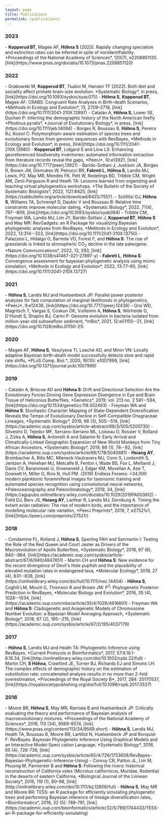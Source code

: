```yaml
---
layout: page
title: Publications
permalink: /publications/
---
```

<h3>2023</h3>
- <strong>Kopperud BT</strong>, Magee AF, <strong>H&ouml;hna S</strong> (2023). Rapidly changing speciation and extinction rates can be inferred in spite of nonidentifiability. *Proceedings of the National Academy of Sciences*, 120(7), e2208851120. [link](https://www.pnas.org/doi/abs/10.1073/pnas.2208851120)
<h3>2022</h3>
- Grabowski M, <strong>Kopperud BT</strong>, Tsuboi M, Hansen TF (2022). Both diet and sociality affect primate brain-size evolution. *Systematic Biology*, in press, [link](https://doi.org/10.1093/sysbio/syac075)
- <strong>H&ouml;hna S</strong>, <strong>Kopperud BT</strong>, Magee AF: CRABS: Congruent Rate Analyses in Birth-death Scenarios, *Methods in Ecology and Evolution*, 13, 2709–2718, [link](https://doi.org/10.1111/2041-210X.13997)
- Catalán A, <strong>H&ouml;hna S</strong>, Lower SE, Duchen P: Inferring the demographic history of the North American firefly *Photinus pyralis*, *Journal of Evolutionary Biology*, in press, [link](https://doi.org/10.1111/jeb.14094)
- Borges R, Boussau B, <strong>H&ouml;hna S</strong>, Pereira RJ, Kosiol C: Polymorphism-aware estimation of species trees and evolutionary forces from genomic sequences with RevBayes, *Methods in Ecology and Evolution*, in press, [link](https://doi.org/10.1111/2041-210X.13980)
- <strong>Kopperud BT</strong>, Lidgard S and Liow LS: Enhancing georeferenced biodiversity inventories: automated information extraction from literature records reveal the gaps, *PeerJ*, 10:e13921, [link](https://doi.org/10.7717/peerj.13921)
- Barido-Sottani J, Justison JA, Borges R, Brown JM, Dismukes W, Petrucci BR, <strong>Fabreti L</strong>, <strong>H&ouml;hna S</strong>, Landis MJ, Lewis, PO, May MR, Mendes FK, Pett W, Redelings BD, Tribble CM, Wright AM, Zenil-Ferguson R and Heath TA: Lessons learned from organizing and teaching virtual phylogenetics workshops. *The Bulletin of the Society of Systematic Biologists*, 2022, 1(2):8425, [link](https://ssbbulletin.org/article/download/8425/7557).
- Sz&ouml;ll&#337;si GJ, <strong>H&ouml;hna S</strong>, Williams TA, Schrempf D, Daubin V and Boussau B: Relative time constraints improve molecular dating, *Systematic Biology*, 2022, 71(4), 797--809, [link](https://doi.org/10.1093/sysbio/syab084)
- Tribble CM, Freyman WA, Landis MJ, Lim JY, Barido-Sottani J, <strong>Kopperud BT</strong>, <strong>H&ouml;hna S</strong> and May MR: RevGadgets: an R Package for visualizing Bayesian phylogenetic analyses from RevBayes, *Methods in Ecology and Evolution*, 2022, 13:314--323, [link](https://doi.org/10.1111/2041-210X.13750)
- Palazzesi L, Hidalgo O, Barreda VD, Forest F, and <strong>H&ouml;hna S</strong>: The rise of grasslands is linked to atmospheric CO<sub>2</sub> decline in the late paleogene. *Nature Communications*, 2022, 13, 293, [link](https://doi.org/10.1038/s41467-021-27897-y)
- <strong>Fabreti L</strong>, <strong>H&ouml;hna S</strong>: Convergence assessment for bayesian phylogenetic analysis using mcmc simulation, *Methods in Ecology and Evolution*, 2022, 13:77–90, [link](https://doi.org/10.1111/2041-210X.13727)

<h3>2021</h3>
- <strong>H&ouml;hna S</strong>, Landis MJ and Huelsenbeck JP: Parallel power posterior analyses for fast computation of marginal likelihoods in phylogenetics, *PeerJ*, 9:e12438, [link](https://doi.org/10.7717/peerj.12438)
- Orsi WD, Magritsch T, Vargas S, Coskun &Ouml;K, Vuillemin A, <strong>H&ouml;hna S</strong>, W&ouml;rheide G, D'Hondt S, Shapiro BJ, Carini P: Genome evolution in bacteria isolated from million-year-old subseafloor sediment, *mBio*, 2021, 12:e01150--21, [link](https://doi.org/10.1128/mBio.01150-21).

<h3>2020</h3>
- Magee AF, <strong>H&ouml;hna S</strong>, Vasylyeva TI, Leaché AD, and Minin VN: Locally adaptive Bayesian birth-death model successfully detects slow and rapid rate shifts, *PLoS Comp. Biol.*, 2020, 16(10): e1007999, [link](https://doi.org/10.1371/journal.pcbi.1007999)


<h3>2019</h3>
- Catalán A, Briscoe AD and <strong>H&ouml;hna S</strong>: Drift and Directional Selection Are the Evolutionary Forces Driving Gene Expression Divergence in Eye and Brain Tissue of Heliconius Butterflies, *Genetics*, 2019, vol. 213 no. 2 581--594, [link](https://doi.org/10.1534/genetics.119.302493)
- Freyman WA and <strong>H&ouml;hna S</strong>: Stochastic Character Mapping of State-Dependent Diversification Reveals the Tempo of Evolutionary Decline in Self-Compatible Onagraceae Lineages, *Systematic Biology*, 2019, 68 (3), 505--519, [link](https://academic.oup.com/sysbio/article-abstract/68/3/505/5200730)
- Silvestro D, Tejedor MF, Serrano-Serrano ML, Loiseau O, Rossier V, Rolland J, Zizka A, <strong>H&ouml;hna S</strong>, Antonelli A and Salamin N: Early Arrival and Climatically-Linked Geographic Expansion of New World Monkeys from Tiny African Ancestors, *Systematic Biology*, 2019, 68 (1), 78--92, [link](https://academic.oup.com/sysbio/article/68/1/78/5040681)
- <strong>Hsiang AY</strong>, Brombacher A, Rillo MC, Mleneck-Vautravers MJ, Conn S, Lordsmith S, Jentzen A, Henehan MJ, Metcalfe B, Fenton I, Wade BS, Fox L, Meilland J, Davis CV, Baranowski U, Groeneveld J, Edgar KM, Movellan A, Aze T, Dowsett H, Miller G, Rios N, Hull PM. (2019) Endless Forams: >34,000 modern planktonic foraminiferal images for taxonomic training and automated species recognition using convolutional neural networks, *Paleoceanography and Paleoclimatology*, 2019, 34, [link](https://agupubs.onlinelibrary.wiley.com/doi/abs/10.1029/2019PA003612)
- Field DJ, Berv JS, <strong>Hsiang AY</strong>, Lanfear R, Landis MJ, Dornburg A. Timing the extant avian radiation: The rise of modern birds, and the importance of modelling molecular rate variation, *PeerJ Preprints*, 2019, 7, e27521v1, [link](https://peerj.com/preprints/27521/)

<h3>2018</h3>
- Condamine FL, Rolland J, <strong>H&ouml;hna S</strong>, Sperling FAH and Sanmartin I: Testing the Role of the Red Queen and Court Jester as Drivers of the Macroevolution of Apollo Butterflies, *Systematic Biology*, 2018, 67 (6), 940--964, [link](https://academic.oup.com/sysbio/article-abstract/67/6/940/4847851)
- Martin CH and <strong>H&ouml;hna S</strong>: New evidence for the recent divergence of Devil's Hole pupfish and the plausibility of elevated mutation rates in endangered taxa, *Molecular Ecology*, 2018, 27 (4), 831--838, [link](https://onlinelibrary.wiley.com/doi/full/10.1111/mec.14404)
- <strong>H&ouml;hna S</strong>, Coghill LM, Mount G, Thomson R and Brown JM: P<sup>3</sup>: Phylogenetic Posterior Prediction in RevBayes, *Molecular Biology and Evolution*, 2018, 35 (4), 1028--1034, [link](https://academic.oup.com/mbe/article/35/4/1028/4616601)
- Freyman WA and <strong>H&ouml;hna S</strong>: Cladogenetic and Anagenetic Models of Chromosome Number Evolution: a Bayesian Model Averaging Approach, *Systematic Biology*, 2018, 67 (2), 195--215, [link](https://academic.oup.com/sysbio/article/67/2/195/4037179)


<h3>2017</h3>
- <strong>H&ouml;hna S</strong>, Landis MJ and Heath TA: Phylogenetic Inference using RevBayes. *Current Protocols in Bioinformatics*, 2017, 57:6.16.1-6.16.34, [link](http://onlinelibrary.wiley.com/doi/10.1002/cpbi.22/full)
- Martin CH, <strong>S H&ouml;hna</strong>, Crawford JE, Turner BJ, Richards EJ and Simons LH: The complex effects of demographic history on the estimation of substitution rate: concatenated analysis results in no more than 2-fold overestimation, *Proceedings of the Royal Society B*, 2017, 284: 20170537, [link](https://royalsocietypublishing.org/doi/full/10.1098/rspb.2017.0537)

<h3>2016</h3>
- Moore BR, <strong>H&ouml;hna S</strong>, May MR, Rannala B and Huelsenbeck JP: Critically evaluating the theory and performance of Bayesian analysis of macroevolutionary mixtures. *Proceedings of the National Academy of Sciences*, 2016, 113 (34), 9569-9574, [link](https://www.pnas.org/content/113/34/9569.short)
- <strong>H&ouml;hna S</strong>, Landis MJ, Heath TA, Boussau B, Moore BR, Lartillot N, Huelsenbeck JP and Ronquist F: RevBayes: Bayesian Phylogenetic Inference Using Graphical Models and an Interactive Model-Speci cation Language, *Systematic Biology*, 2016, 65 (4), 726-736, [link](https://academic.oup.com/sysbio/article/65/4/726/1753608/RevBayes-Bayesian-Phylogenetic-Inference-Using)
- Conroy CR, Patton JL, Lim M, Phuong M, Parmenter B and <strong>H&ouml;hna S</strong>: Following the rivers: historical reconstruction of California voles (Microtus californicus, Muridae, Rodentia) in the deserts of eastern California, *Biological Journal of the Linnean Society*, 2016, 119 (1), 80–98, [link](http://onlinelibrary.wiley.com/doi/10.1111/bij.12808/full)
- <strong>H&ouml;hna S</strong>, May MR and Moore BR: TESS: an R package for efficiently simulating phylogenetic trees and performing Bayesian inference of lineage diversification rates, *Bioinformatics*, 2016, 32 (5): 789-791, [link](https://academic.oup.com/bioinformatics/article/32/5/789/1744433/TESS-an-R-package-for-efficiently-simulating)
